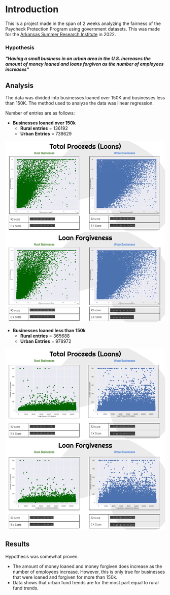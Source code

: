 # Introduction
 
This is a project made in the span of 2 weeks analyzing the fairness of the Paycheck Protection Program using government datasets. This was made for the [Arkansas Summer Research Institute](https://www.arkansasedc.com/science-technology/division/data-analytics-that-are-robust-trusted-(dart)/arkansas-summer-research-institute) in 2022.

### Hypothesis

**_"Having a small business in an urban area in the U.S. increases the amount of money loaned and loans forgiven as the number of employees increases"_**

## Analysis

The data was divided into businesses loaned over 150K and businesses less than 150K. The method used to analyze the data was linear regression.

Number of entries are as follows:

- **Businesses loaned over 150k**
  - **Rural entries** = 136192
  - **Urban Entries** = 738629
 
![](ASRI_result_images/ASRI_image_1.png)
![](ASRI_result_images/ASRI_image_2.png)

- **Businesses loaned less than 150k**
  - **Rural entries** = 365688
  - **Urban Entries** = 978972 

![](ASRI_result_images/ASRI_image_3.png)
![](ASRI_result_images/ASRI_image_4.png)

## Results

Hypothesis was somewhat proven.

- The amount of money loaned and money forgiven does increase as the number of employees increase. However, this is only true for businesses that were loaned and forgiven for more than 150k.
- Data shows that urban fund trends are for the most part equal to rural fund trends.

